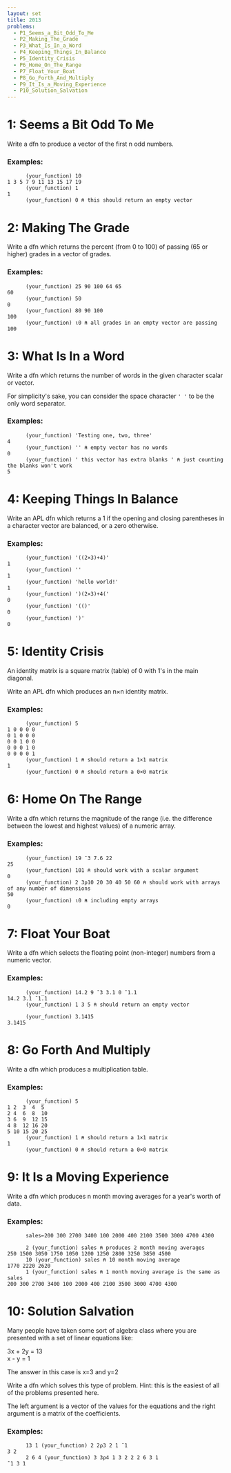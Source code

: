 ```yaml
---
layout: set
title: 2013
problems:
  - P1_Seems_a_Bit_Odd_To_Me
  - P2_Making_The_Grade
  - P3_What_Is_In_a_Word
  - P4_Keeping_Things_In_Balance
  - P5_Identity_Crisis
  - P6_Home_On_The_Range
  - P7_Float_Your_Boat
  - P8_Go_Forth_And_Multiply
  - P9_It_Is_a_Moving_Experience
  - P10_Solution_Salvation
---
```


<div id="P1_Seems_a_Bit_Odd_To_Me" class="problem" markdown="1">

# 1: Seems a Bit Odd To Me

Write a dfn to produce a vector of the first n odd numbers.

### Examples:

```APL
      (your_function) 10
1 3 5 7 9 11 13 15 17 19
      (your_function) 1
1
      (your_function) 0 ⍝ this should return an empty vector
```

</div>

<div id="P2_Making_The_Grade" class="problem" markdown="1">

# 2: Making The Grade

Write a dfn which returns the percent (from 0 to 100) of passing (65 or higher) grades in a vector of
grades.

### Examples:

```APL
      (your_function) 25 90 100 64 65
60
      (your_function) 50
0
      (your_function) 80 90 100
100
      (your_function) ⍳0 ⍝ all grades in an empty vector are passing
100
```

</div>

<div id="P3_What_Is_In_a_Word" class="problem" markdown="1">

# 3: What Is In a Word

Write a dfn which returns the number of words in the given character scalar or vector.

For simplicity's sake, you can consider the space character `' '` to be the only word separator.

### Examples:

```APL
      (your_function) 'Testing one, two, three'
4
      (your_function) '' ⍝ empty vector has no words
0
      (your_function) ' this vector has extra blanks ' ⍝ just counting the blanks won't work
5
```

</div>

<div id="P4_Keeping_Things_In_Balance" class="problem" markdown="1">

# 4: Keeping Things In Balance

Write an APL dfn which returns a 1 if the opening and closing parentheses in a character vector are
balanced, or a zero otherwise.

### Examples:

```APL
      (your_function) '((2×3)+4)'
1
      (your_function) ''
1
      (your_function) 'hello world!'
1
      (your_function) ')(2×3)+4('
0
      (your_function) '(()'
0
      (your_function) ')'
0
```

</div>

<div id="P5_Identity_Crisis" class="problem" markdown="1">

# 5: Identity Crisis

An identity matrix is a square matrix (table) of 0 with 1's in the main diagonal.

Write an APL dfn which produces an n×n identity matrix.

### Examples:

```APL
      (your_function) 5
1 0 0 0 0
0 1 0 0 0
0 0 1 0 0
0 0 0 1 0
0 0 0 0 1
      (your_function) 1 ⍝ should return a 1×1 matrix
1
      (your_function) 0 ⍝ should return a 0×0 matrix
```

</div>

<div id="P6_Home_On_The_Range" class="problem" markdown="1">

# 6: Home On The Range

Write a dfn which returns the magnitude of the range (i.e. the difference between the lowest and
highest values) of a numeric array.

### Examples:

```APL
      (your_function) 19 ¯3 7.6 22
25
      (your_function) 101 ⍝ should work with a scalar argument
0
      (your_function) 2 3⍴10 20 30 40 50 60 ⍝ should work with arrays of any number of dimensions
50
      (your_function) ⍳0 ⍝ including empty arrays
0
```

</div>

<div id="P7_Float_Your_Boat" class="problem" markdown="1">

# 7: Float Your Boat

Write a dfn which selects the floating point (non-integer) numbers from a numeric vector.

### Examples:

```APL
      (your_function) 14.2 9 ¯3 3.1 0 ¯1.1
14.2 3.1 ¯1.1
      (your_function) 1 3 5 ⍝ should return an empty vector
      
      (your_function) 3.1415
3.1415
```

</div>

<div id="P8_Go_Forth_And_Multiply" class="problem" markdown="1">

# 8: Go Forth And Multiply

Write a dfn which produces a multiplication table.

### Examples:

```APL
      (your_function) 5
1 2  3  4  5
2 4  6  8  10
3 6  9  12 15
4 8  12 16 20
5 10 15 20 25
      (your_function) 1 ⍝ should return a 1×1 matrix
1
      (your_function) 0 ⍝ should return a 0×0 matrix
```

</div>

<div id="P9_It_Is_a_Moving_Experience" class="problem" markdown="1">

# 9: It Is a Moving Experience

Write a dfn which produces n month moving averages for a year's worth of data.

### Examples:

```APL
      sales←200 300 2700 3400 100 2000 400 2100 3500 3000 4700 4300
	  
      2 (your_function) sales ⍝ produces 2 month moving averages
250 1500 3050 1750 1050 1200 1250 2800 3250 3850 4500
      10 (your_function) sales ⍝ 10 month moving average
1770 2220 2620
      1 (your_function) sales ⍝ 1 month moving average is the same as sales
200 300 2700 3400 100 2000 400 2100 3500 3000 4700 4300
```

</div>

<div id="P10_Solution_Salvation" class="problem" markdown="1">

# 10: Solution Salvation

<!-- Write a function which solves a set of linear equations -->

Many people have taken some sort of algebra class where you are presented with a set of linear
equations like:

3x + 2y = 13<br>
x - y = 1

The answer in this case is x=3 and y=2

Write a dfn which solves this type of problem. Hint: this is the easiest of all of the problems
presented here.

The left argument is a vector of the values for the equations and the right argument is a matrix of
the coefficients.

### Examples:

```APL
      13 1 (your_function) 2 2⍴3 2 1 ¯1
3 2
      2 6 4 (your_function) 3 3⍴4 1 3 2 2 2 6 3 1
¯1 3 1
```

</div>
